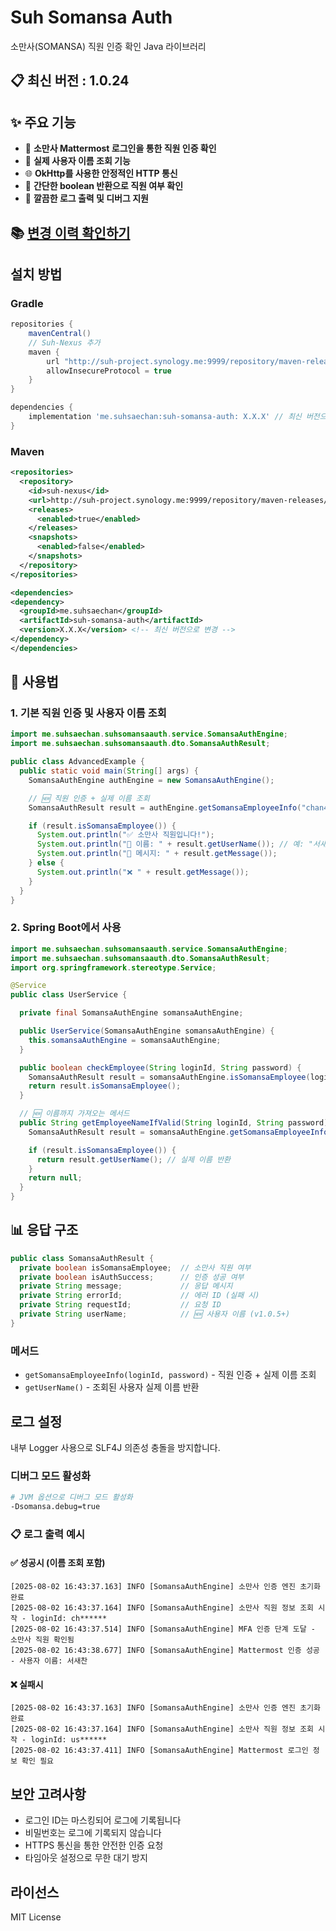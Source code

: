 # Suh Somansa Auth

소만사(SOMANSA) 직원 인증 확인 Java 라이브러리

## 📋 최신 버전 : 1.0.24

## ✨ 주요 기능

- 🔐 **소만사 Mattermost 로그인을 통한 직원 인증 확인**
- 👤 **실제 사용자 이름 조회 기능**
- 🌐 **OkHttp를 사용한 안정적인 HTTP 통신**
- 🎯 **간단한 boolean 반환으로 직원 여부 확인**
- 📝 **깔끔한 로그 출력 및 디버그 지원**

## 📚 [변경 이력 확인하기 ](./CHANGELOG.md)

## 설치 방법

### Gradle

```gradle
repositories {
    mavenCentral()
    // Suh-Nexus 추가
    maven {
        url "http://suh-project.synology.me:9999/repository/maven-releases/"
        allowInsecureProtocol = true
    }
}

dependencies {
    implementation 'me.suhsaechan:suh-somansa-auth: X.X.X' // 최신 버전으로 변경
}
```

### Maven

```xml
<repositories>
  <repository>
    <id>suh-nexus</id>
    <url>http://suh-project.synology.me:9999/repository/maven-releases/</url>
    <releases>
      <enabled>true</enabled>
    </releases>
    <snapshots>
      <enabled>false</enabled>
    </snapshots>
  </repository>
</repositories>

<dependencies>
<dependency>
  <groupId>me.suhsaechan</groupId>
  <artifactId>suh-somansa-auth</artifactId>
  <version>X.X.X</version> <!-- 최신 버전으로 변경 -->
</dependency>
</dependencies>
```

## 🚀 사용법

### 1. 기본 직원 인증 및 사용자 이름 조회

```java
import me.suhsaechan.suhsomansaauth.service.SomansaAuthEngine;
import me.suhsaechan.suhsomansaauth.dto.SomansaAuthResult;

public class AdvancedExample {
  public static void main(String[] args) {
    SomansaAuthEngine authEngine = new SomansaAuthEngine();

    // 🆕 직원 인증 + 실제 이름 조회
    SomansaAuthResult result = authEngine.getSomansaEmployeeInfo("chan4760", "password");

    if (result.isSomansaEmployee()) {
      System.out.println("✅ 소만사 직원입니다!");
      System.out.println("👤 이름: " + result.getUserName()); // 예: "서새찬"
      System.out.println("📝 메시지: " + result.getMessage());
    } else {
      System.out.println("❌ " + result.getMessage());
    }
  }
}
```

### 2. Spring Boot에서 사용

```java
import me.suhsaechan.suhsomansaauth.service.SomansaAuthEngine;
import me.suhsaechan.suhsomansaauth.dto.SomansaAuthResult;
import org.springframework.stereotype.Service;

@Service
public class UserService {

  private final SomansaAuthEngine somansaAuthEngine;

  public UserService(SomansaAuthEngine somansaAuthEngine) {
    this.somansaAuthEngine = somansaAuthEngine;
  }

  public boolean checkEmployee(String loginId, String password) {
    SomansaAuthResult result = somansaAuthEngine.isSomansaEmployee(loginId, password);
    return result.isSomansaEmployee();
  }

  // 🆕 이름까지 가져오는 메서드
  public String getEmployeeNameIfValid(String loginId, String password) {
    SomansaAuthResult result = somansaAuthEngine.getSomansaEmployeeInfo(loginId, password);

    if (result.isSomansaEmployee()) {
      return result.getUserName(); // 실제 이름 반환
    }
    return null;
  }
}
```
## 📊 응답 구조

```java
public class SomansaAuthResult {
  private boolean isSomansaEmployee;  // 소만사 직원 여부
  private boolean isAuthSuccess;      // 인증 성공 여부
  private String message;             // 응답 메시지
  private String errorId;             // 에러 ID (실패 시)
  private String requestId;           // 요청 ID
  private String userName;            // 🆕 사용자 이름 (v1.0.5+)
}
```

### 메서드

- `getSomansaEmployeeInfo(loginId, password)` - 직원 인증 + 실제 이름 조회
- `getUserName()` - 조회된 사용자 실제 이름 반환

## 로그 설정

내부 Logger 사용으로 SLF4J 의존성 충돌을 방지합니다.

### 디버그 모드 활성화
```bash
# JVM 옵션으로 디버그 모드 활성화
-Dsomansa.debug=true
```

### 📋 로그 출력 예시

#### ✅ 성공시 (이름 조회 포함)
```
[2025-08-02 16:43:37.163] INFO [SomansaAuthEngine] 소만사 인증 엔진 초기화 완료
[2025-08-02 16:43:37.164] INFO [SomansaAuthEngine] 소만사 직원 정보 조회 시작 - loginId: ch******
[2025-08-02 16:43:37.514] INFO [SomansaAuthEngine] MFA 인증 단계 도달 - 소만사 직원 확인됨
[2025-08-02 16:43:38.677] INFO [SomansaAuthEngine] Mattermost 인증 성공 - 사용자 이름: 서새찬
```

#### ❌ 실패시
```
[2025-08-02 16:43:37.163] INFO [SomansaAuthEngine] 소만사 인증 엔진 초기화 완료
[2025-08-02 16:43:37.164] INFO [SomansaAuthEngine] 소만사 직원 정보 조회 시작 - loginId: us******
[2025-08-02 16:43:37.411] INFO [SomansaAuthEngine] Mattermost 로그인 정보 확인 필요
```

## 보안 고려사항

- 로그인 ID는 마스킹되어 로그에 기록됩니다
- 비밀번호는 로그에 기록되지 않습니다
- HTTPS 통신을 통한 안전한 인증 요청
- 타임아웃 설정으로 무한 대기 방지

## 라이선스

MIT License


